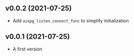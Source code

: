 ## v0.0.2 (2021-07-25)

* Add `aiopg_listen.connect_func` to simplify initialization


## v0.0.1 (2021-07-25)

* A first version
